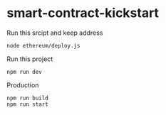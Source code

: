 # smart-contract-kickstart

Run this srcipt and keep address
```
node ethereum/deploy.js
```

Run this project
```
npm run dev
```

Production 
```
npm run build
npm run start
```